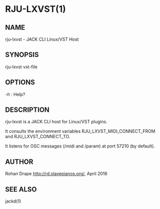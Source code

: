 RJU-LXVST(1)
============

NAME
----
rju-lxvst - JACK CLI Linux/VST Host

SYNOPSIS
--------
rju-lxvst vst-file

OPTIONS
-------
*-h*
:   Help?

DESCRIPTION
-----------
rju-lxvst is a JACK CLI host for Linux/VST plugins.

It consults the environment variables RJU_LXVST_MIDI_CONNECT_FROM and RJU_LXVST_CONNECT_TO.

It listens for OSC messages (/midi and /param) at port 57210 (by default).

AUTHOR
------
Rohan Drape <http://rd.slavepianos.org/>, April 2016

SEE ALSO
--------
jackd(1)
